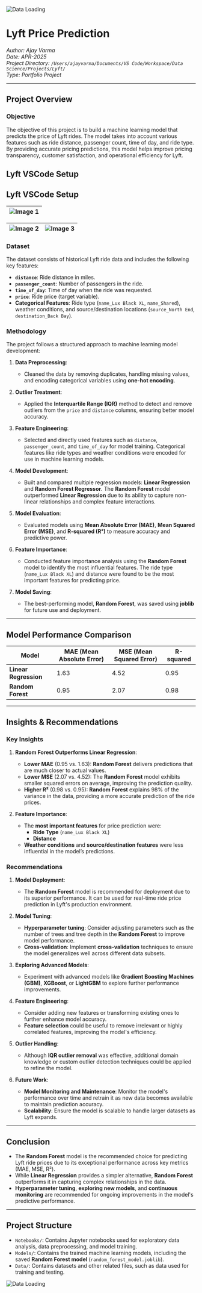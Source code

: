 ![Data Loading](./Data/images/lift-top-banner.png)


# Lyft Price Prediction

*Author: Ajay Varma*  
*Date: APR-2025*  
*Project Directory: `/Users/ajayvarma/Documents/VS Code/Workspace/Data Science/Projects/Lyft/`*  
*Type: Portfolio Project*

---

## Project Overview

### Objective
The objective of this project is to build a machine learning model that predicts the price of Lyft rides. The model takes into account various features such as ride distance, passenger count, time of day, and ride type. By providing accurate pricing predictions, this model helps improve pricing transparency, customer satisfaction, and operational efficiency for Lyft.

## Lyft VSCode Setup

## Lyft VSCode Setup

| ![Image 1](https://github.com/ajayvarmaco/Lyft/blob/main/Data/images/lyft-vscode-1.png) |
|------------------------------------------------------------------------------------------------|

| ![Image 2](https://github.com/ajayvarmaco/Lyft/blob/main/Data/images/lyft-vscode-2.png) | ![Image 3](https://github.com/ajayvarmaco/Lyft/blob/main/Data/images/lyft-vscode-3.png) |
|------------------------------------------------------------------------------------------------|------------------------------------------------------------------------------------------------|

### Dataset
The dataset consists of historical Lyft ride data and includes the following key features:

- **`distance`**: Ride distance in miles.
- **`passenger_count`**: Number of passengers in the ride.
- **`time_of_day`**: Time of day when the ride was requested.
- **`price`**: Ride price (target variable).
- **Categorical Features**: Ride type (`name_Lux Black XL`, `name_Shared`), weather conditions, and source/destination locations (`source_North End`, `destination_Back Bay`).

### Methodology
The project follows a structured approach to machine learning model development:

1. **Data Preprocessing**:
   - Cleaned the data by removing duplicates, handling missing values, and encoding categorical variables using **one-hot encoding**.
   
2. **Outlier Treatment**:
   - Applied the **Interquartile Range (IQR)** method to detect and remove outliers from the `price` and `distance` columns, ensuring better model accuracy.

3. **Feature Engineering**:
   - Selected and directly used features such as `distance`, `passenger_count`, and `time_of_day` for model training. Categorical features like ride types and weather conditions were encoded for use in machine learning models.

4. **Model Development**:
   - Built and compared multiple regression models: **Linear Regression** and **Random Forest Regressor**. The **Random Forest** model outperformed **Linear Regression** due to its ability to capture non-linear relationships and complex feature interactions.

5. **Model Evaluation**:
   - Evaluated models using **Mean Absolute Error (MAE)**, **Mean Squared Error (MSE)**, and **R-squared (R²)** to measure accuracy and predictive power.

6. **Feature Importance**:
   - Conducted feature importance analysis using the **Random Forest** model to identify the most influential features. The ride type (`name_Lux Black XL`) and distance were found to be the most important features for predicting price.

7. **Model Saving**:
   - The best-performing model, **Random Forest**, was saved using **joblib** for future use and deployment.

---

## Model Performance Comparison

| Model            | MAE (Mean Absolute Error) | MSE (Mean Squared Error) | R-squared |
|------------------|----------------------------|--------------------------|-----------|
| **Linear Regression** | 1.63                       | 4.52                     | 0.95      |
| **Random Forest**     | 0.95                       | 2.07                     | 0.98      |

---

## Insights & Recommendations

### Key Insights
1. **Random Forest Outperforms Linear Regression**:
   - **Lower MAE** (0.95 vs. 1.63): **Random Forest** delivers predictions that are much closer to actual values.
   - **Lower MSE** (2.07 vs. 4.52): The **Random Forest** model exhibits smaller squared errors on average, improving the prediction quality.
   - **Higher R²** (0.98 vs. 0.95): **Random Forest** explains 98% of the variance in the data, providing a more accurate prediction of the ride prices.

2. **Feature Importance**:
   - The **most important features** for price prediction were:
     - **Ride Type** (`name_Lux Black XL`)
     - **Distance**
   - **Weather conditions** and **source/destination features** were less influential in the model’s predictions.

### Recommendations
1. **Model Deployment**:
   - The **Random Forest** model is recommended for deployment due to its superior performance. It can be used for real-time ride price prediction in Lyft's production environment.

2. **Model Tuning**:
   - **Hyperparameter tuning**: Consider adjusting parameters such as the number of trees and tree depth in the **Random Forest** to improve model performance.
   - **Cross-validation**: Implement **cross-validation** techniques to ensure the model generalizes well across different data subsets.

3. **Exploring Advanced Models**:
   - Experiment with advanced models like **Gradient Boosting Machines (GBM)**, **XGBoost**, or **LightGBM** to explore further performance improvements.

4. **Feature Engineering**:
   - Consider adding new features or transforming existing ones to further enhance model accuracy.
   - **Feature selection** could be useful to remove irrelevant or highly correlated features, improving the model's efficiency.

5. **Outlier Handling**:
   - Although **IQR outlier removal** was effective, additional domain knowledge or custom outlier detection techniques could be applied to refine the model.

6. **Future Work**:
   - **Model Monitoring and Maintenance**: Monitor the model's performance over time and retrain it as new data becomes available to maintain prediction accuracy.
   - **Scalability**: Ensure the model is scalable to handle larger datasets as Lyft expands.

---

## Conclusion
- The **Random Forest** model is the recommended choice for predicting Lyft ride prices due to its exceptional performance across key metrics (MAE, MSE, R²).
- While **Linear Regression** provides a simpler alternative, **Random Forest** outperforms it in capturing complex relationships in the data.
- **Hyperparameter tuning**, **exploring new models**, and **continuous monitoring** are recommended for ongoing improvements in the model's predictive performance.

---

## Project Structure

- `Notebooks/`: Contains Jupyter notebooks used for exploratory data analysis, data preprocessing, and model training.
- `Models/`: Contains the trained machine learning models, including the saved **Random Forest model** (`random_forest_model.joblib`).
- `Data/`: Contains datasets and other related files, such as data used for training and testing.


![Data Loading](./Data/images/lift-bottom.png)
